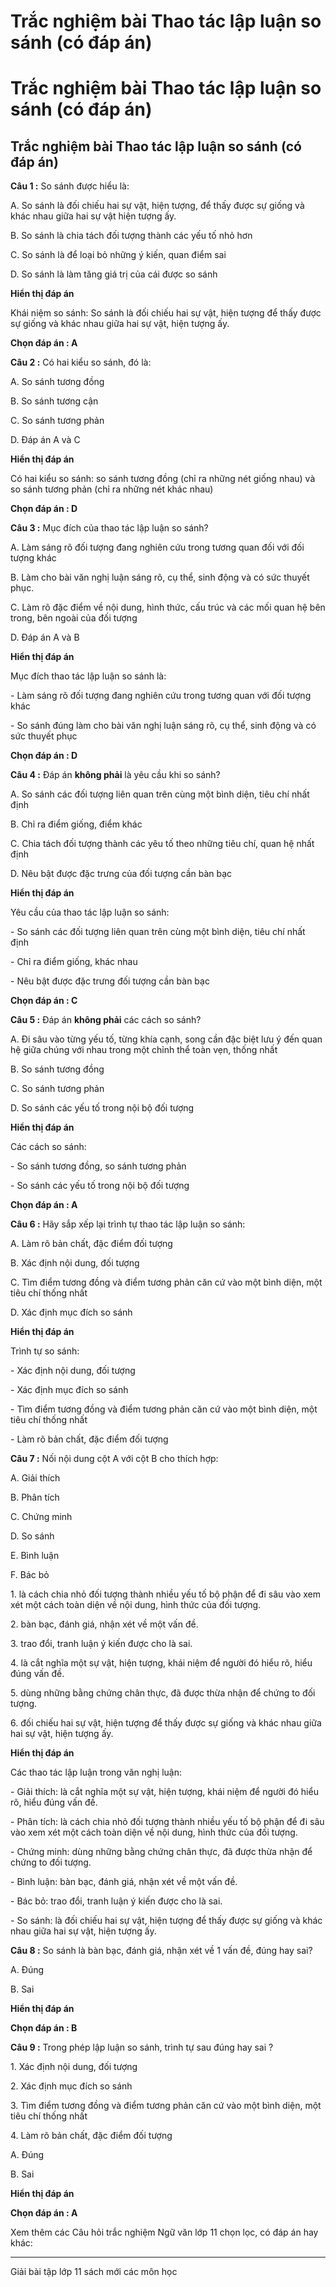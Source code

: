 # Trắc nghiệm bài Thao tác lập luận so sánh (có đáp án)

# Trắc nghiệm bài Thao tác lập luận so sánh (có đáp án)

## Trắc nghiệm bài Thao tác lập luận so sánh (có đáp án)

**Câu 1 :** So sánh được hiểu là: 

A. So sánh là đối chiếu hai sự vật, hiện tượng, để thấy được sự giống và khác nhau giữa hai sự vật hiện tượng ấy.

B. So sánh là chia tách đối tượng thành các yếu tố nhỏ hơn

C. So sánh là để loại bỏ những ý kiến, quan điểm sai

D. So sánh là làm tăng giá trị của cái được so sánh

**Hiển thị đáp án**

Khái niệm so sánh: So sánh là đối chiếu hai sự vật, hiện tượng để thấy được sự giống và khác nhau giữa hai sự vật, hiện tượng ấy.

**Chọn đáp án : A**

**Câu 2 :** Có hai kiểu so sánh, đó là: 

A. So sánh tương đồng

B. So sánh tương cận

C. So sánh tương phản

D. Đáp án A và C

**Hiển thị đáp án**

Có hai kiểu so sánh: so sánh tương đồng (chỉ ra những nét giống nhau) và so sánh tương phản (chỉ ra những nét khác nhau)

**Chọn đáp án : D**

**Câu 3 :** Mục đích của thao tác lập luận so sánh? 

A. Làm sáng rõ đối tượng đang nghiên cứu trong tương quan đối với đối tượng khác

B. Làm cho bài văn nghị luận sáng rõ, cụ thể, sinh động và có sức thuyết phục.

C. Làm rõ đặc điểm về nội dung, hình thức, cấu trúc và các mối quan hệ bên trong, bên ngoài của đối tượng

D. Đáp án A và B

**Hiển thị đáp án**

Mục đích thao tác lập luận so sánh là: 

\- Làm sáng rõ đối tượng đang nghiên cứu trong tương quan với đối tượng khác 

\- So sánh đúng làm cho bài văn nghị luận sáng rõ, cụ thể, sinh động và có sức thuyết phục 

**Chọn đáp án : D**

**Câu 4 :** Đáp án **không phải** là yêu cầu khi so sánh? 

A. So sánh các đối tượng liên quan trên cùng một bình diện, tiêu chí nhất định

B. Chỉ ra điểm giống, điểm khác

C. Chia tách đối tượng thành các yêu tố theo những tiêu chí, quan hệ nhất định

D. Nêu bật được đặc trưng của đối tượng cần bàn bạc

**Hiển thị đáp án**

Yêu cầu của thao tác lập luận so sánh:

\- So sánh các đối tượng liên quan trên cùng một bình diện, tiêu chí nhất định

\- Chỉ ra điểm giống, khác nhau

\- Nêu bật được đặc trưng đối tượng cần bàn bạc

**Chọn đáp án : C**

**Câu 5 :** Đáp án **không phải** các cách so sánh? 

A. Đi sâu vào từng yếu tố, từng khía cạnh, song cần đặc biệt lưu ý đến quan hệ giữa chúng với nhau trong một chỉnh thể toàn vẹn, thống nhất

B. So sánh tương đồng

C. So sánh tương phản

D. So sánh các yếu tố trong nội bộ đối tượng

**Hiển thị đáp án**

Các cách so sánh:

\- So sánh tương đồng, so sánh tương phản

\- So sánh các yếu tố trong nội bộ đối tượng

**Chọn đáp án : A**

**Câu 6 :** Hãy sắp xếp lại trình tự thao tác lập luận so sánh: 

A. Làm rõ bản chất, đặc điểm đối tượng

B. Xác định nội dung, đối tượng

C. Tìm điểm tương đồng và điểm tương phản căn cứ vào một bình diện, một tiêu chí thống nhất

D. Xác định mục đích so sánh

**Hiển thị đáp án**

Trình tự so sánh:

\- Xác định nội dung, đối tượng

\- Xác định mục đích so sánh

\- Tìm điểm tương đồng và điểm tương phản căn cứ vào một bình diện, một tiêu chí thống nhất

\- Làm rõ bản chất, đặc điểm đối tượng

**Câu 7 :** Nối nội dung cột A với cột B cho thích hợp: 

A. Giải thích

B. Phân tích

C. Chứng minh

D. So sánh

E. Bình luận

F. Bác bỏ

1\. là cách chia nhỏ đối tượng thành nhiều yếu tố bộ phận để đi sâu vào xem xét một cách toàn diện về nội dung, hình thức của đối tượng.

2\. bàn bạc, đánh giá, nhận xét về một vấn đề.

3\. trao đổi, tranh luận ý kiến được cho là sai.

4\. là cắt nghĩa một sự vật, hiện tượng, khái niệm để người đó hiểu rõ, hiểu đúng vấn đề.

5\. dùng những bằng chứng chân thực, đã được thừa nhận để chứng to đối tượng.

6\. đối chiếu hai sự vật, hiện tượng để thấy được sự giống và khác nhau giữa hai sự vật, hiện tượng ấy.

**Hiển thị đáp án**

Các thao tác lập luận trong văn nghị luận:

\- Giải thích: là cắt nghĩa một sự vật, hiện tượng, khái niệm để người đó hiểu rõ, hiểu đúng vấn đề.

\- Phân tích: là cách chia nhỏ đối tượng thành nhiều yếu tố bộ phận để đi sâu vào xem xét một cách toàn diện về nội dung, hình thức của đối tượng.

\- Chứng minh: dùng những bằng chứng chân thực, đã được thừa nhận để chứng to đối tượng.

\- Bình luận: bàn bạc, đánh giá, nhận xét về một vấn đề.

\- Bác bỏ: trao đổi, tranh luận ý kiến được cho là sai.

\- So sánh: là đối chiếu hai sự vật, hiện tượng để thấy được sự giống và khác nhau giữa hai sự vật, hiện tượng ấy.

**Câu 8 :** So sánh là bàn bạc, đánh giá, nhận xét về 1 vấn đề, đúng hay sai? 

A. Đúng 

B. Sai 

**Hiển thị đáp án**

**Chọn đáp án : B**

**Câu 9 :** Trong phép lập luận so sánh, trình tự sau đúng hay sai ? 

1\. Xác định nội dung, đối tượng

2\. Xác định mục đích so sánh

3\. Tìm điểm tương đồng và điểm tương phản căn cứ vào một bình diện, một tiêu chí thống nhất

4\. Làm rõ bản chất, đặc điểm đối tượng

A. Đúng 

B. Sai 

**Hiển thị đáp án**

**Chọn đáp án : A**

Xem thêm các Câu hỏi trắc nghiệm Ngữ văn lớp 11 chọn lọc, có đáp án hay khác:

* * *

Giải bài tập lớp 11 sách mới các môn học
